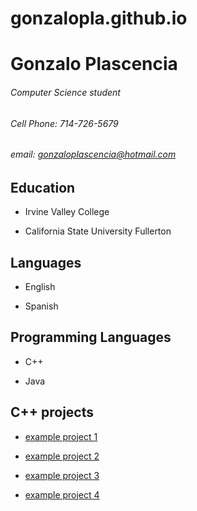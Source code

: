 # gonzalopla.github.io
# Gonzalo Plascencia
###### Computer Science student
###### Cell Phone: 714-726-5679
###### email: gonzaloplascencia@hotmail.com




## Education

+ Irvine Valley College

+ California State University Fullerton

## Languages

+ English

+ Spanish

## Programming Languages

+ C++

+ Java

## C++ projects

+ [example project 1](https://github.com/CSUF-CPSC-131-Fall2017/project4-01-gp4.git)

+ [example project 2](https://github.com/CSUF-CPSC-131-Fall2017/project3-project3-01-gonz.git)

+ [example project 3](https://github.com/CSUF-CPSC-131-Fall2017/project2-01-gonzalo-team.git)

+ [example project 4](https://github.com/CSUF-CPSC-131-Fall2017/project1-gonz-project-1.git)
